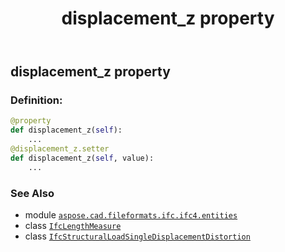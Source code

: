 ﻿---
title: displacement_z property
second_title: Aspose.CAD for Python via .NET API References
description: 
type: docs
weight: 60
url: /python-net/aspose.cad.fileformats.ifc.ifc4.entities/ifcstructuralloadsingledisplacementdistortion/displacement_z/
is_root: false
---

## displacement_z property

### Definition:
```python
@property
def displacement_z(self):
    ...
@displacement_z.setter
def displacement_z(self, value):
    ...
```

### See Also
* module [`aspose.cad.fileformats.ifc.ifc4.entities`](../../)
* class [`IfcLengthMeasure`](/cad/python-net/aspose.cad.fileformats.ifc.ifc4.types/ifclengthmeasure)
* class [`IfcStructuralLoadSingleDisplacementDistortion`](/cad/python-net/aspose.cad.fileformats.ifc.ifc4.entities/ifcstructuralloadsingledisplacementdistortion)
